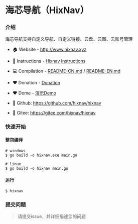 # 海芯导航（HixNav）
 
### 介绍
 
海芯导航支持自定义导航、自定义链接、云盘、云图、云账号管理

-  :house: Website - http://www.hixnav.xyz

- :green_book: Instructions - [Hixnav Instructions](http://docs.hixnav.xyz/)

- :computer: Compilation - [README-CN.md](./README-CN.md) / [README-EN.md](./README-EN.md)

- :hearts: Donation - [Donation](./Donation.md)

- :hearts: Dome - [演示Demo](http://175.178.150.7:22999/)

-  :large_blue_circle: Github: https://github.com/hixnav/hixnav
-  :large_blue_circle: Gitee: https://gitee.com/hixnav/hixnav

### 快速开始

#### 整包编译

```shell
# windows
$ go build -o hixnav.exe main.go

# linux
$ go build -o hixnav main.go
```

#### 运行

```shell
$ hixnav
```

### 提交问题

> 请提交issue，并详细描述您的问题
